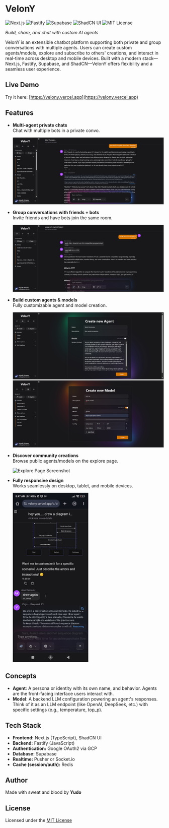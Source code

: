 # VelonY

![Next.js](https://img.shields.io/badge/frontend-Next.js-black?logo=next.js&logoColor=white)
![Fastify](https://img.shields.io/badge/backend-Fastify-yellow?logo=fastify)
![Supabase](https://img.shields.io/badge/database-Supabase-3ECF8E?logo=supabase&logoColor=white)
![ShadCN UI](https://img.shields.io/badge/ui-ShadCN-blueviolet)
![MIT License](https://img.shields.io/github/license/YudoTLE/VelonY)

*Build, share, and chat with custom AI agents*

VelonY is an extensible chatbot platform supporting both private and group conversations with multiple agents. Users can create custom agents/models, explore and subscribe to others' creations, and interact in real-time across desktop and mobile devices. Built with a modern stack—Next.js, Fastify, Supabase, and ShadCN—VelonY offers flexibility and a seamless user experience.

## Live Demo

Try it here: [https://velony.vercel.app](https://velony.vercel.app)

## Features

- **Multi-agent private chats**  
  Chat with multiple bots in a private convo.
  
  ![Private Conversation Screenshot](./screenshots/private-conversation.png)

- **Group conversations with friends + bots**  
  Invite friends and have bots join the same room.
  
  ![Group Conversation Screenshot](./screenshots/group-conversation.png)

- **Build custom agents & models**  
  Fully customizable agent and model creation.
  
  ![Agent Builder Screenshot](./screenshots/agent-builder.png)
  ![Model Builder Screenshot](./screenshots/model-builder.png)

- **Discover community creations**  
  Browse public agents/models on the explore page.
  
  ![Explore Page Screenshot](./screenshots/explore-page.png)

- **Fully responsive design**  
  Works seamlessly on desktop, tablet, and mobile devices.
  
  <img src="./screenshots/mobile-view.jpg" width="50%" alt="Mobile Screenshot">

## Concepts

- **Agent**: A persona or identity with its own name, and behavior. Agents are the front-facing interface users interact with.
- **Model**: A backend LLM configuration powering an agent's responses. Think of it as an LLM endpoint (like OpenAI, DeepSeek, etc.) with specific settings (e.g., temperature, top_p).

## Tech Stack

- **Frontend:** Next.js (TypeScript), ShadCN UI
- **Backend:** Fastify (JavaScript)
- **Authentication:** Google OAuth2 via GCP
- **Database:** Supabase
- **Realtime:** Pusher or Socket.io
- **Cache (session/auth):** Redis

## Author

Made with sweat and blood by **Yudo**

## License

Licensed under the [MIT License](./LICENSE)
